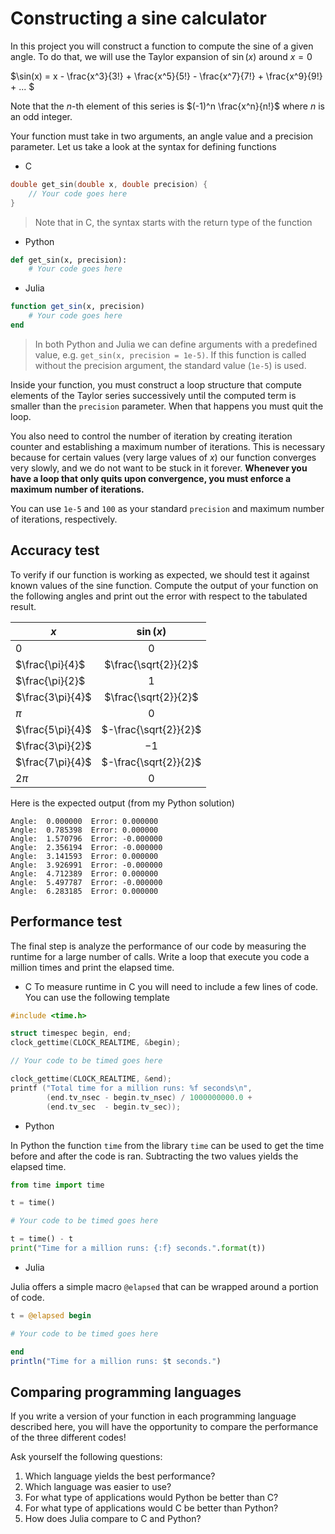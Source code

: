 # Constructing a sine calculator

In this project you will construct a function to compute the sine of a given angle. To do that, we will use the Taylor expansion of $\sin(x)$ around $x = 0$

$\sin(x) = x - \frac{x^3}{3!} + \frac{x^5}{5!} - \frac{x^7}{7!} + \frac{x^9}{9!} + ... $

Note that the $n$-th element of this series is $(-1)^n \frac{x^n}{n!}$ where $n$ is an odd integer.

Your function must take in two arguments, an angle value and a precision parameter. Let us take a look at the syntax for defining functions

- C

```c
double get_sin(double x, double precision) {
    // Your code goes here
}
```
> Note that in C, the syntax starts with the return type of the function
- Python
```python
def get_sin(x, precision):
    # Your code goes here
```
- Julia
```julia
function get_sin(x, precision)
    # Your code goes here
end
```
> In both Python and Julia we can define arguments with a predefined value, e.g. `get_sin(x, precision = 1e-5)`. If this function is called without the precision argument, the standard value (`1e-5`) is used.

Inside your function, you must construct a loop structure that compute elements of the Taylor series successively until the computed term is smaller than the `precision` parameter. When that happens you must quit the loop.

You also need to control the number of iteration by creating iteration counter and establishing a maximum number of iterations. This is necessary because for certain values (very large values of $x$) our function converges very slowly, and we do not want to be stuck in it forever. **Whenever you have a loop that only quits upon convergence, you must enforce a maximum number of iterations.**

You can use `1e-5` and `100` as your standard `precision` and maximum number of iterations, respectively. 

## Accuracy test

To verify if our function is working as expected, we should test it against known values of the sine function. Compute the output of your function on the following angles and print out the error with respect to the tabulated result.

| $x$ | $\sin(x)$ |
|---|:---:|
| $0$ | $0$ | 
| $\frac{\pi}{4}$ | $\frac{\sqrt{2}}{2}$ | 
| $\frac{\pi}{2}$ | $1$ | 
| $\frac{3\pi}{4}$ | $\frac{\sqrt{2}}{2}$ | 
| $\pi$ | $0$ | 
| $\frac{5\pi}{4}$ | $-\frac{\sqrt{2}}{2}$ | 
| $\frac{3\pi}{2}$ | $-1$ | 
| $\frac{7\pi}{4}$ | $-\frac{\sqrt{2}}{2}$ | 
| $2\pi$ | $0$ | 

Here is the expected output (from my Python solution)
```
Angle:  0.000000  Error: 0.000000
Angle:  0.785398  Error: 0.000000
Angle:  1.570796  Error: -0.000000
Angle:  2.356194  Error: -0.000000
Angle:  3.141593  Error: 0.000000
Angle:  3.926991  Error: -0.000000
Angle:  4.712389  Error: 0.000000
Angle:  5.497787  Error: -0.000000
Angle:  6.283185  Error: 0.000000
```

## Performance test

The final step is analyze the performance of our code by measuring the runtime for a large number of calls. Write a loop that execute you code a million times and print the elapsed time.

- C
To measure runtime in C you will need to include a few lines of code. You can use the following template
```c
#include <time.h>

struct timespec begin, end;
clock_gettime(CLOCK_REALTIME, &begin);

// Your code to be timed goes here

clock_gettime(CLOCK_REALTIME, &end);
printf ("Total time for a million runs: %f seconds\n",
        (end.tv_nsec - begin.tv_nsec) / 1000000000.0 +
        (end.tv_sec  - begin.tv_sec));
```
- Python

In Python the function `time` from the library `time` can be used to get the time before and after the code is ran. Subtracting the two values yields the elapsed time. 
```python
from time import time

t = time()

# Your code to be timed goes here

t = time() - t
print("Time for a million runs: {:f} seconds.".format(t))
```

- Julia

Julia offers a simple macro `@elapsed` that can be wrapped around a portion of code.
```julia
t = @elapsed begin

# Your code to be timed goes here

end
println("Time for a million runs: $t seconds.")
```

## Comparing programming languages

If you write a version of your function in each programming language described here, you will have the opportunity to compare the performance of the three different codes!

Ask yourself the following questions:

1. Which language yields the best performance?
2. Which language was easier to use?
3. For what type of applications would Python be better than C?
4. For what type of applications would C be better than Python?
5. How does Julia compare to C and Python?